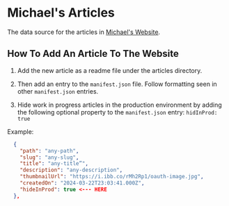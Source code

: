 # Michael's Articles

The data source for the articles in [Michael's Website](https://github.com/miketabb33/michaels-page).

## How To Add An Article To The Website
1. Add the new article as a readme file under the articles directory.

2. Then add an entry to the `manifest.json` file. Follow formatting seen in other `manifest.json` entries.

3. Hide work in progress articles in the production environment by adding the following optional property to the `manifest.json` entry: `hidInProd: true`

Example:
``` json
  {
    "path": "any-path",
    "slug": "any-slug",
    "title": "any-title”",
    "description": "any-description",
    "thumbnailUrl": "https://i.ibb.co/rMh2Rp1/oauth-image.jpg",
    "createdOn": "2024-03-22T23:03:41.000Z",
    "hideInProd": true <--- HERE
  },
```
